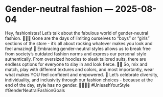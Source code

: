 # Gender-neutral fashion — 2025-08-04

Hey, fashionistas! Let’s talk about the fabulous world of gender-neutral fashion. 💁🏽‍♀️ Gone are the days of limiting ourselves to “boys” or “girls” sections of the store - it’s all about rocking whatever makes you look and feel amazing! 🌟 Embracing gender-neutral styles allows us to break free from society’s outdated fashion norms and express our personal style authentically. From oversized hoodies to sleek tailored suits, there are endless options for everyone to slay in and look fierce. 👠👔 So, mix and match, play with different textures and colors, and most importantly, wear what makes YOU feel confident and empowered. 🌈 Let’s celebrate diversity, individuality, and inclusivity through our fashion choices - because at the end of the day, style has no gender. 💃🏼🕺🏿 #UnleashYourStyle #GenderNeutralFashionGoals